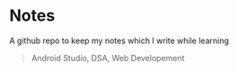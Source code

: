 # Notes
A github repo to keep my notes which I write while learning
> Android Studio,
> DSA,
> Web Developement

